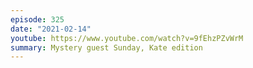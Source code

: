 ```yaml
---
episode: 325
date: "2021-02-14"
youtube: https://www.youtube.com/watch?v=9fEhzPZvWrM
summary: Mystery guest Sunday, Kate edition
---
```

